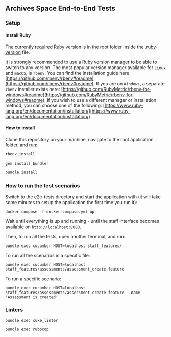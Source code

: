 ## Archives Space End-to-End Tests

### Setup

#### Install Ruby

The currently required Ruby version is in the root folder inside the [.ruby-version](https://github.com/archivesspace/e2e-tests/blob/master/.ruby-version) file.

It is strongly recommended to use a Ruby version manager to be able to switch to any version.
The most popular version manager available for `Linux` and `macOS`, is `rbenv`.
You can find the installation guide here [https://github.com/rbenv/rbenv#readme](https://github.com/rbenv/rbenv#readme).
If you are on `Windows`, a separate `rbenv` installer exists here: [https://github.com/RubyMetric/rbenv-for-windows#readme](https://github.com/RubyMetric/rbenv-for-windows#readme).
If you wish to use a different manager or installation method, you can choose one of the following: [https://www.ruby-lang.org/en/documentation/installation/](https://www.ruby-lang.org/en/documentation/installation/)


#### How to install

Clone this repository on your machine, navigate to the root application folder, and run:


```sh
rbenv install
```

```sh
gem install bundler
```

```sh
bundle install
```

### How to run the test scenarios

Switch to the e2e-tests directory and start the application with (it will take some minutes to setup the application the first time you run it):

```
docker compose -f docker-compose.yml up
```

Wait until everything is up and running - until the staff interface becomes available on `http://localhost:8080`.

Then, to run all the tests, open another terminal, and run:
```
bundle exec cucumber HOST=localhost staff_features/
```

To run all the scenarios in a specific file:
```
bundle exec cucumber HOST=localhost staff_features/assessments/assessment_create.feature
```

To run a specific scenario:
```
bundle exec cucumber HOST=localhost staff_features/assessments/assessment_create.feature --name 'Assessment is created'
```

### Linters
```
bundle exec cuke_linter
```

```
bundle exec rubocop
```
